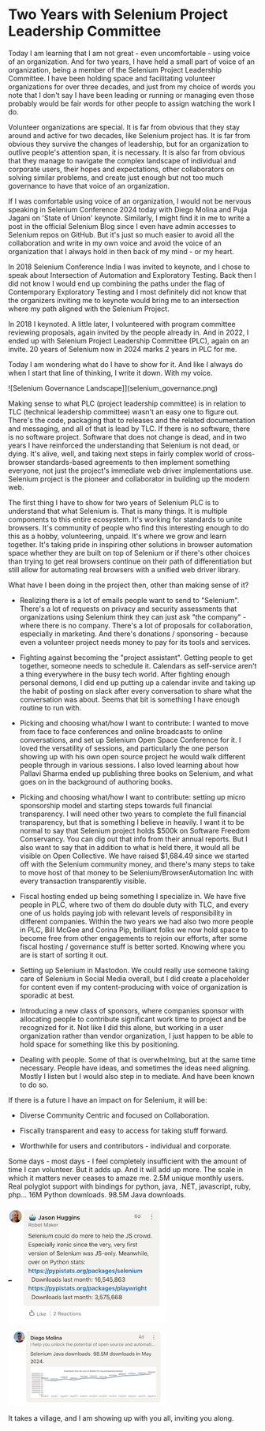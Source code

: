 # Two Years with Selenium Project Leadership Committee

Today I am learning that I am not great - even uncomfortable - using voice of an organization. And for two years, I have held a small part of voice of an organization, being a member of the Selenium Project Leadership Committee. I have been holding space and facilitating volunteer organizations for over three decades, and just from my choice of words you note that I don't say I have been leading or running or managing even those probably would be fair words for other people to assign watching the work I do.

Volunteer organizations are special. It is far from obvious that they stay around and active for two decades, like Selenium project has. It is far from obvious they survive the changes of leadership, but for an organization to outlive people's attention span, it is necessary. It is also far from obvious that they manage to navigate the complex landscape of individual and corporate users, their hopes and expectations, other collaborators on solving similar problems, and create just enough but not too much governance to have that voice of an organization. 

If I was comfortable using voice of an organization, I would not be nervous speaking in Selenium Conference 2024 today with Diego Molina and Puja Jagani on 'State of Union' keynote. Similarly, I might find it in me to write a post in the official Selenium Blog since I even have admin accesses to Selenium repos on GitHub. But it's just so much easier to avoid all the collaboration and write in my own voice and avoid the voice of an organization that I always hold in then back of my mind - or my heart. 

In 2018 Selenium Conference India I was invited to keynote, and I chose to speak about Intersection of Automation and Exploratory Testing. Back then I did not know I would end up combining the paths under the flag of Contemporary Exploratory Testing and I most definitely did not know that the organizers inviting me to keynote would bring me to an intersection where my path aligned with the Selenium Project. 

In 2018 I keynoted. A little later, I volunteered with program committee reviewing proposals, again invited by the people already in. And in 2022, I ended up with Selenium Project Leadership Committee (PLC), again on an invite. 20 years of Selenium now in 2024 marks 2 years in PLC for me. 

Today I am wondering what do I have to show for it. And like I always do when I start that line of thinking, I write it down. With my voice. 

![Selenium Governance Landscape]](selenium_governance.png)

Making sense to what PLC (project leadership committee) is in relation to TLC (technical leadership committee) wasn't an easy one to figure out. There's the code, packaging that to releases and the related documentation and messaging, and all of that is lead by TLC. If there is no software, there is no software project. Software that does not change is dead, and in two years I have reinforced the understanding that Selenium is not dead, or dying. It's alive, well, and taking next steps in fairly complex world of cross-browser standards-based agreements to then implement something everyone, not just the project's immediate web driver implementations use. Selenium project is the pioneer and collaborator in building up the modern web. 

The first thing I have to show for two years of Selenium PLC is to understand that what Selenium is. That is many things. It is multiple components to this entire ecosystem. It's working for standards to unite browsers. It's community of people who find this interesting enough to do this as a hobby, volunteering, unpaid. It's where we grow and learn together. It's taking pride in inspiring other solutions in browser automation space whether they are built on top of Selenium or if there's other choices than trying to get real browsers continue on their path of differentiation but still allow for automating real browsers with a unified web driver library. 

What have I been doing in the project then, other than making sense of it? 

* Realizing there is a lot of emails people want to send to "Selenium". There's a lot of requests on privacy and security assessments that organizations using Selenium think they can just ask "the company" - where there is no company. There's a lot of proposals for collaboration, especially in marketing. And there's donations / sponsoring - because even a volunteer project needs money to pay for its tools and services. 

* Fighting against becoming the "project assistant". Getting people to get together, someone needs to schedule it. Calendars as self-service aren't a thing everywhere in the busy tech world. After fighting enough personal demons, I did end up putting up a calendar invite and taking up the habit of posting on slack after every conversation to share what the conversation was about. Seems that bit is something I have enough routine to run with. 

* Picking and choosing what/how I want to contribute: I wanted to move from face to face conferences and online broadcasts to online conversations, and set up Selenium Open Space Conference for it. I loved the versatility of sessions, and particularly the one person showing up with his own open source project he would walk different people through in various sessions. I also loved learning about how Pallavi Sharma ended up publishing three books on Selenium, and what goes on in the background of authoring books. 

* Picking and choosing what/how I want to contribute: setting up micro sponsorship model and starting steps towards full financial transparency. I will need other two years to complete the full financial transparency, but that is something I believe in heavily. I want it to be normal to say that Selenium project holds $500k on Software Freedom Conservancy. You can dig out that info from their annual reports. But I also want to say that in addition to what is held there, it would all be visible on Open Collective. We have raised $1,684.49 since we started off with the Selenium community money, and there's many steps to take to move host of that money to be Selenium/BrowserAutomation Inc with every transaction transparently visible. 

* Fiscal hosting ended up being something I specialize in. We have five people in PLC, where two of them do double duty with TLC, and every one of us holds paying job with relevant levels of responsibility in different companies. Within the two years we had also two more people in PLC, Bill McGee and Corina Pip, brilliant folks we now hold space to become free from other engagements to rejoin our efforts, after some fiscal hosting / governance stuff is better sorted. Knowing where you are is start of sorting it out. 

* Setting up Selenium in Mastodon. We could really use someone taking care of Selenium in Social Media overall, but I did create a placeholder for content even if my content-producing with voice of organization is sporadic at best. 

* Introducing a new class of sponsors, where companies sponsor with allocating people to contribute significant work time to project and be recognized for it. Not like I did this alone, but working in a user organization rather than vendor organization, I just happen to be able to hold space for something like this by positioning. 

* Dealing with people. Some of that is overwhelming, but at the same time necessary. People have ideas, and sometimes the ideas need aligning. Mostly I listen but I would also step in to mediate. And have been known to do so. 

If there is a future I have an impact on for Selenium,  it will be: 

* Diverse Community Centric and focused on Collaboration. 

* Fiscally transparent and easy to access for taking stuff forward. 

* Worthwhile for users and contributors - individual and corporate. 

Some days - most days - I feel completely insufficient with the amount of time I can volunteer. But it adds up. And it will add up more. The scale in which it matters never ceases to amaze me. 2.5M unique monthly users. Real polyglot support with bindings for python, java, .NET, javascript, ruby, php... 16M Python downloads. 98.5M Java downloads. 

![alt text](huggins.jpeg)

![alt text](molina.jpeg) 

It takes a village, and I am showing up with you all, inviting you along. 
